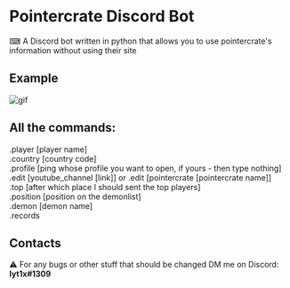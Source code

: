 # Pointercrate Discord Bot

  ⌨ A Discord bot written in python that allows you to use pointercrate's information without using their site


## Example
![gif](https://user-images.githubusercontent.com/76453631/143138217-7adcf9a1-072d-41e0-a17c-6bf61d9d508f.gif)

## All the commands:
  .player [player name] <br />
  .country [country code] <br />
  .profile [ping whose profile you want to open, if yours - then type nothing] <br />
  .edit [youtube_channel [link]] or .edit [pointercrate [pointercrate name]] <br />
  .top [after which place I should sent the top players] <br />
  .position [position on the demonlist] <br />
  .demon [demon name] <br />
  .records <demon name>
  
## Contacts
  ⚠️ For any bugs or other stuff that should be changed DM me on Discord: **lyt1x#1309**
